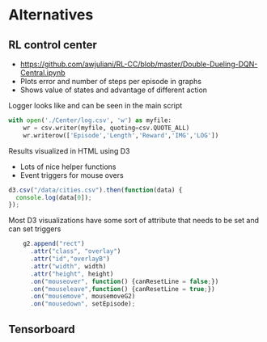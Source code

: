# Alternatives

## RL control center
* https://github.com/awjuliani/RL-CC/blob/master/Double-Dueling-DQN-Central.ipynb
* Plots error and number of steps per episode in graphs
* Shows value of states and advantage of different action


Logger looks like and can be seen in the main script

```python
with open('./Center/log.csv', 'w') as myfile:
    wr = csv.writer(myfile, quoting=csv.QUOTE_ALL)
    wr.writerow(['Episode','Length','Reward','IMG','LOG'])  
```

Results visualized in HTML using D3
* Lots of nice helper functions
* Event triggers for mouse overs

```javascript
d3.csv("/data/cities.csv").then(function(data) {
  console.log(data[0]);
});
```

Most D3 visualizations have some sort of attribute that needs to be set and can set triggers

```javascript
    g2.append("rect")
      .attr("class", "overlay")
      .attr("id","overlayB")
      .attr("width", width)
      .attr("height", height)
      .on("mouseover", function() {canResetLine = false;})
      .on("mouseleave",function() {canResetLine = true;})
      .on("mousemove", mousemoveG2)
      .on("mousedown", setEpisode);
```

## Tensorboard